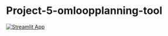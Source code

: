 # Project-5-omloopplanning-tool

[![Streamlit App](https://static.streamlit.io/badges/streamlit_badge_black_white.svg)](https://kaspertak-project-5-omloopplanning-tool-interfacecode-qh23qg.streamlit.app/)
